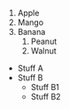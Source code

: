 1. Apple
2. Mango
3. Banana
   1. Peanut
   2. Walnut


* Stuff A
* Stuff B
  * Stuff B1 
  * Stuff B2  
